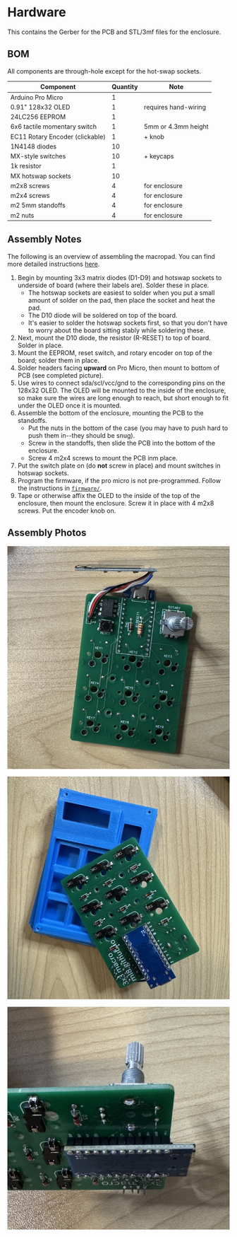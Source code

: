 # Hardware

This contains the Gerber for the PCB and STL/3mf files for the enclosure.

## BOM

All components are through-hole except for the hot-swap sockets.

| Component | Quantity | Note |
| --------- | -------- | ---- |
| Arduino Pro Micro | 1 | |
| 0.91" 128x32 OLED | 1 | requires hand-wiring |
| 24LC256 EEPROM | 1 | | 
| 6x6 tactile momentary switch | 1 | 5mm or 4.3mm height |
| EC11 Rotary Encoder (clickable) | 1 | + knob |
| 1N4148 diodes | 10 | |
| MX-style switches | 10 | + keycaps |
| 1k resistor | 1 | |
| MX hotswap sockets | 10 | |
| m2x8 screws | 4 | for enclosure |
| m2x4 screws | 4 | for enclosure |
| m2 5mm standoffs | 4 | for enclosure |
| m2 nuts | 4 | for enclosure |

## Assembly Notes

The following is an overview of assembling the macropad. You can find more
detailed instructions [here](./assembly_detailed.md).

1. Begin by mounting 3x3 matrix diodes (D1-D9) and hotswap sockets to underside
   of board (where their labels are). Solder these in place.
   * The hotswap sockets are easiest to solder when you put a small amount of
     solder on the pad, then place the socket and heat the pad. 
   * The D10 diode will be soldered on top of the board. 
   * It's easier to solder the hotswap sockets first, so that you don't have to
     worry about the board sitting stably while soldering these.
2. Next, mount the D10 diode, the resistor (R-RESET) to top of board. Solder in
   place.
3. Mount the EEPROM, reset switch, and rotary encoder on top of the board; solder
   them in place.
4. Solder headers facing __upward__ on Pro Micro, then mount to bottom of
   PCB (see completed picture).
5. Use wires to connect sda/scl/vcc/gnd to the corresponding pins on the 128x32
   OLED. The OLED will be mounted to the inside of the enclosure, so make sure
   the wires are long enough to reach, but short enough to fit under the OLED
   once it is mounted.
6. Assemble the bottom of the enclosure, mounting the PCB to the standoffs.
    * Put the nuts in the bottom of the case (you may have to push hard to push
      them in--they should be snug).
    * Screw in the standoffs, then slide the PCB into the bottom of the
      enclosure.
    * Screw 4 m2x4 screws to mount the PCB inm place.
7. Put the switch plate on (do __not__ screw in place) and mount switches in
   hotswap sockets.
8. Program the firmware, if the pro micro is not pre-programmed. Follow the
   instructions in [`firmware/`](../firmware/README.md).
9. Tape or otherwise affix the OLED to the inside of the top of the enclosure,
   then mount the enclosure. Screw it in place with 4 m2x8 screws. Put the
   encoder knob on.

## Assembly Photos

![top](./img/assembly-top.jpg)

![bottom](./img/assembly-bottom.jpg)

![side](./img/assembly-side.jpg)
